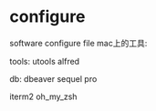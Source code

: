 configure
=========

software configure file
mac上的工具:

tools: 
  utools 
  alfred


db:
  dbeaver
  sequel pro

iterm2
  oh_my_zsh

